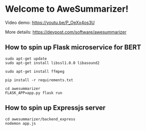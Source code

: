 # Welcome to AweSummarizer!
Video demo: https://youtu.be/P_OeXx4os3U

More details: https://devpost.com/software/awesummarizer

## How to spin up Flask microservice for BERT
```
sudo apt-get update
sudo apt-get install libssl1.0.0 libasound2

sudo apt-get install ffmpeg

pip install -r requirements.txt

cd awesummarizer
FLASK_APP=app.py flask run
```

## How to spin up Expressjs server
```
cd awesummarizer/backend_express
nodemon app.js
```

